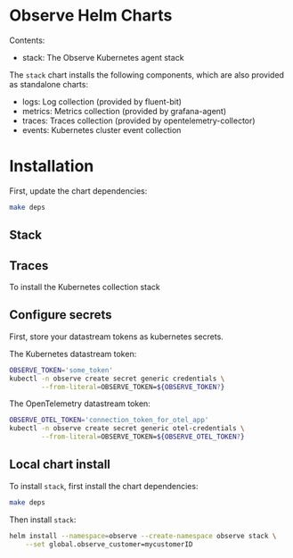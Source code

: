 # Observe Helm Charts

Contents:
* stack: The Observe Kubernetes agent stack

The `stack` chart installs the following components, which are also provided as standalone charts:
* logs: Log collection (provided by fluent-bit)
* metrics: Metrics collection (provided by grafana-agent)
* traces: Traces collection (provided by opentelemetry-collector)
* events: Kubernetes cluster event collection

# Installation

First, update the chart dependencies:

```bash
make deps
```

## Stack

## Traces



To install the Kubernetes collection stack

## Configure secrets

First, store your datastream tokens as kubernetes secrets.

The Kubernetes datastream token:

```bash
OBSERVE_TOKEN='some_token'
kubectl -n observe create secret generic credentials \
        --from-literal=OBSERVE_TOKEN=${OBSERVE_TOKEN?}
```

The OpenTelemetry datastream token:

```bash
OBSERVE_OTEL_TOKEN='connection_token_for_otel_app'
kubectl -n observe create secret generic otel-credentials \
        --from-literal=OBSERVE_TOKEN=${OBSERVE_OTEL_TOKEN?}
```

## Local chart install

To install `stack`, first install the chart dependencies:

```bash
make deps
```

Then install `stack`:

```bash
helm install --namespace=observe --create-namespace observe stack \
    --set global.observe_customer=mycustomerID
```
